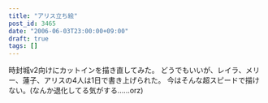 ```yaml
---
title: "アリス立ち絵"
post_id: 3465
date: "2006-06-03T23:00:00+09:00"
draft: true
tags: []
---
```



時封城v2向けにカットインを描き直してみた。 どうでもいいが、レイラ、メリー、蓮子、アリスの4人は1日で書き上げられた。 今はそんな超スピードで描けない。(なんか退化してる気がする……orz)
